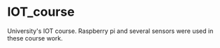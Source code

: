 # IOT_course
University's IOT course. Raspberry pi and several sensors were used in these course work.

